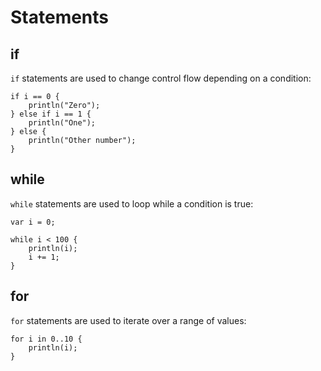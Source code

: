 # Statements

## if

`if` statements are used to change control flow depending on a condition:

```banjo
if i == 0 {
    println("Zero");
} else if i == 1 {
    println("One");
} else {
    println("Other number");
}
```

## while

`while` statements are used to loop while a condition is true:

```banjo
var i = 0;

while i < 100 {
    println(i);
    i += 1;
}
```

## for 

`for` statements are used to iterate over a range of values:

```banjo
for i in 0..10 {
    println(i);
}
```